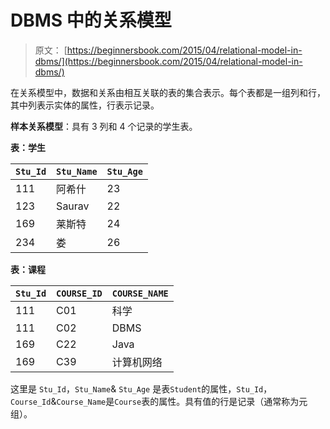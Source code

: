 # DBMS 中的关系模型

> 原文： [https://beginnersbook.com/2015/04/relational-model-in-dbms/](https://beginnersbook.com/2015/04/relational-model-in-dbms/)

在关系模型中，数据和关系由相互关联的表的集合表示。每个表都是一组列和行，其中列表示实体的属性，行表示记录。

**样本关系模型**：具有 3 列和 4 个记录的学生表。

**表：学生**

| `Stu_Id` | `Stu_Name` | `Stu_Age` |
| --- | --- | --- |
| 111 | 阿希什 | 23 |
| 123 | Saurav | 22 |
| 169 | 莱斯特 | 24 |
| 234 | 娄 | 26 |

**表：课程**

| `Stu_Id` | `COURSE_ID` | `COURSE_NAME` |
| --- | --- | --- |
| 111 | C01 | 科学 |
| 111 | C02 | DBMS |
| 169 | C22 | Java |
| 169 | C39 | 计算机网络 |

这里是 `Stu_Id`，`Stu_Name`&amp; `Stu_Age` 是表`Student`的属性，`Stu_Id`，`Course_Id`&amp;`Course_Name`是`Course`表的属性。具有值的行是记录（通常称为元组）。